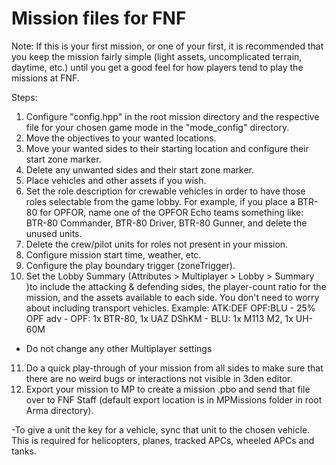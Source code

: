 # Mission files for FNF

Note: If this is your first mission, or one of your first, it is recommended that you keep the mission fairly simple (light assets, uncomplicated terrain, daytime, etc.) until you get a good feel for how players tend to play the missions at FNF.

Steps:

1. Configure "config.hpp" in the root mission directory and the respective file for your chosen game mode in the "mode_config" directory.
2. Move the objectives to your wanted locations.
3. Move your wanted sides to their starting location and configure their start zone marker.
4. Delete any unwanted sides and their start zone marker.
5. Place vehicles and other assets if you wish.
6. Set the role description for crewable vehicles in order to have those roles selectable from the game lobby. For example, if you place a BTR-80 for OPFOR, name one of the OPFOR Echo teams something like: BTR-80 Commander, BTR-80 Driver, BTR-80 Gunner, and delete the unused units.
7. Delete the crew/pilot units for roles not present in your mission.
8. Configure mission start time, weather, etc.
9. Configure the play boundary trigger (zoneTrigger).
10. Set the Lobby Summary (Attributes > Multiplayer > Lobby > Summary )to include the attacking & defending sides, the player-count ratio for the mission, and the assets available to each side. You don't need to worry about including transport vehicles. Example: ATK:DEF OPF:BLU - 25% OPF adv - OPF: 1x BTR-80, 1x UAZ DShKM - BLU: 1x M113 M2, 1x UH-60M
* Do not change any other Multiplayer settings
11. Do a quick play-through of your mission from all sides to make sure that there are no weird bugs or interactions not visible in 3den editor.
12. Export your mission to MP to create a mission .pbo and send that file over to FNF Staff (default export location is in MPMissions folder in root Arma directory).

-To give a unit the key for a vehicle, sync that unit to the chosen vehicle. This is required for helicopters, planes, tracked APCs, wheeled APCs and tanks.
